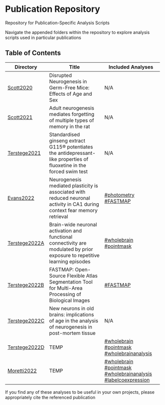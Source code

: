 # Publication Repository

Repository for Publication-Specific Analysis Scripts

Navigate the appended folders within the repository to explore analysis scripts used in particular publications

## Table of Contents

| Directory  | Title | Included Analyses |
| ------------- | ------------- | --------- |
| [Scott2020](https://github.com/dterstege/PublicationRepo/tree/main/Scott2020) | Disrupted Neurogenesis in Germ-Free Mice: Effects of Age and Sex | N/A |
| [Scott2021](https://github.com/dterstege/PublicationRepo/tree/main/Scott2021) | Adult neurogenesis mediates forgetting of multiple types of memory in the rat | N/A |
| [Terstege2021](https://github.com/dterstege/PublicationRepo/tree/main/Terstege2021) | Standardised ginseng extract G115® potentiates the antidepressant-like properties of fluoxetine in the forced swim test | N/A |
| [Evans2022](https://github.com/dterstege/PublicationRepo/tree/main/Evans2022)   | Neurogenesis mediated plasticity is associated with reduced neuronal activity in CA1 during context fear memory retrieval  | [#photometry](https://github.com/dterstege/PublicationRepo/tree/main/Evans2021/FP) [#FASTMAP](https://github.com/dterstege/FASTMAP) | 
| [Terstege2022A](https://github.com/dterstege/PublicationRepo/tree/main/Terstege2022A) | Brain-wide neuronal activation and functional connectivity are modulated by prior exposure to repetitive learning episodes | [#wholebrain](https://github.com/dterstege/PublicationRepo/tree/main/Terstege2022A/WholeBrain) [#pointmask](https://github.com/dterstege/CavalieriPointMask) |
| [Terstege2022B](https://github.com/dterstege/PublicationRepo/tree/main/Terstege2022B) | FASTMAP: Open-Source Flexible Atlas Segmentation Tool for Multi-Area Processing of Biological Images | [#FASTMAP](https://github.com/dterstege/FASTMAP) | 
| [Terstege2022C](https://github.com/dterstege/PublicationRepo/tree/main/Terstege2022C) | New neurons in old brains: implications of age in the analysis of neurogenesis in post-mortem tissue | N/A |
| [Terstege2022D](https://github.com/dterstege/PublicationRepo/tree/main/Terstege2022D) | TEMP | [#wholebrain](https://github.com/dterstege/PublicationRepo/tree/main/Moretti2022/wholebrain) [#pointmask](https://github.com/dterstege/CavalieriPointMask) [#wholebrainanalysis](https://github.com/dterstege/WholeBrainAnalysis) |
| [Moretti2022](https://github.com/dterstege/PublicationRepo/tree/main/Moretti2022) | TEMP | [#wholebrain](https://github.com/dterstege/PublicationRepo/tree/main/Moretti2022/wholebrain) [#pointmask](https://github.com/dterstege/CavalieriPointMask) [#wholebrainanalysis](https://github.com/dterstege/WholeBrainAnalysis) [#labelcoexpression](https://github.com/dterstege/PublicationRepo/tree/main/Moretti2022/labelcorexpression)|


If you find any of these analyses to be useful in your own projects, please appropriately cite the referenced publication
